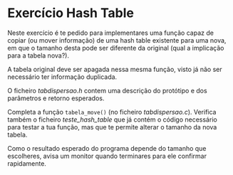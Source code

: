 # Exercício Hash Table
Neste exercício é te pedido para implementares uma função capaz de copiar (ou mover informação) de uma hash table existente para uma nova, em que o tamanho desta pode ser diferente da original (qual a implicação para a tabela nova?). 

A tabela original deve ser apagada nessa mesma função, visto já não ser necessário ter informação duplicada.

O ficheiro *tabdispersao.h* contem uma descrição do protótipo e dos parâmetros e retorno esperados.

Completa a função `tabela_move()` (no ficheiro *tabdispersao.c*). Verifica também o ficheiro *teste_hash_table* que já contém o código necessário para testar a tua função, mas que te permite alterar o tamanho da nova tabela.

Como o resultado esperado do programa depende do tamanho que escolheres, avisa um monitor quando terminares para ele confirmar rapidamente.
